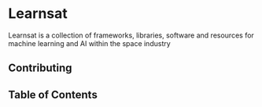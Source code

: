 <h1> Learnsat </h1>
Learnsat is a collection of frameworks, libraries, software and resources for machine learning and AI within the space industry

<h2> Contributing </h2>

<h2> Table of Contents </h2>
